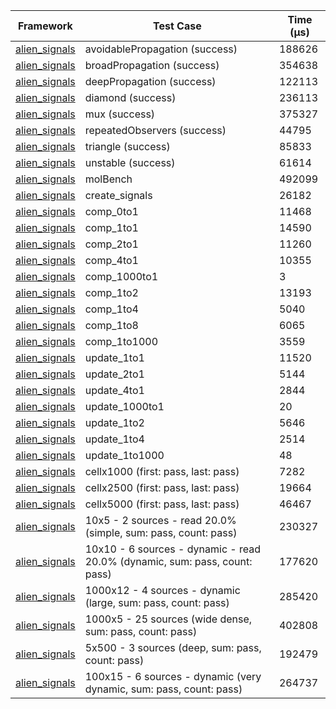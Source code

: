 | Framework | Test Case | Time (μs) |
| --- | --- | --- |
| [alien_signals](https://github.com/medz/alien-signals-dart) | avoidablePropagation (success) | 188626 |
| [alien_signals](https://github.com/medz/alien-signals-dart) | broadPropagation (success) | 354638 |
| [alien_signals](https://github.com/medz/alien-signals-dart) | deepPropagation (success) | 122113 |
| [alien_signals](https://github.com/medz/alien-signals-dart) | diamond (success) | 236113 |
| [alien_signals](https://github.com/medz/alien-signals-dart) | mux (success) | 375327 |
| [alien_signals](https://github.com/medz/alien-signals-dart) | repeatedObservers (success) | 44795 |
| [alien_signals](https://github.com/medz/alien-signals-dart) | triangle (success) | 85833 |
| [alien_signals](https://github.com/medz/alien-signals-dart) | unstable (success) | 61614 |
| [alien_signals](https://github.com/medz/alien-signals-dart) | molBench | 492099 |
| [alien_signals](https://github.com/medz/alien-signals-dart) | create_signals | 26182 |
| [alien_signals](https://github.com/medz/alien-signals-dart) | comp_0to1 | 11468 |
| [alien_signals](https://github.com/medz/alien-signals-dart) | comp_1to1 | 14590 |
| [alien_signals](https://github.com/medz/alien-signals-dart) | comp_2to1 | 11260 |
| [alien_signals](https://github.com/medz/alien-signals-dart) | comp_4to1 | 10355 |
| [alien_signals](https://github.com/medz/alien-signals-dart) | comp_1000to1 | 3 |
| [alien_signals](https://github.com/medz/alien-signals-dart) | comp_1to2 | 13193 |
| [alien_signals](https://github.com/medz/alien-signals-dart) | comp_1to4 | 5040 |
| [alien_signals](https://github.com/medz/alien-signals-dart) | comp_1to8 | 6065 |
| [alien_signals](https://github.com/medz/alien-signals-dart) | comp_1to1000 | 3559 |
| [alien_signals](https://github.com/medz/alien-signals-dart) | update_1to1 | 11520 |
| [alien_signals](https://github.com/medz/alien-signals-dart) | update_2to1 | 5144 |
| [alien_signals](https://github.com/medz/alien-signals-dart) | update_4to1 | 2844 |
| [alien_signals](https://github.com/medz/alien-signals-dart) | update_1000to1 | 20 |
| [alien_signals](https://github.com/medz/alien-signals-dart) | update_1to2 | 5646 |
| [alien_signals](https://github.com/medz/alien-signals-dart) | update_1to4 | 2514 |
| [alien_signals](https://github.com/medz/alien-signals-dart) | update_1to1000 | 48 |
| [alien_signals](https://github.com/medz/alien-signals-dart) | cellx1000 (first: pass, last: pass) | 7282 |
| [alien_signals](https://github.com/medz/alien-signals-dart) | cellx2500 (first: pass, last: pass) | 19664 |
| [alien_signals](https://github.com/medz/alien-signals-dart) | cellx5000 (first: pass, last: pass) | 46467 |
| [alien_signals](https://github.com/medz/alien-signals-dart) | 10x5 - 2 sources - read 20.0% (simple, sum: pass, count: pass) | 230327 |
| [alien_signals](https://github.com/medz/alien-signals-dart) | 10x10 - 6 sources - dynamic - read 20.0% (dynamic, sum: pass, count: pass) | 177620 |
| [alien_signals](https://github.com/medz/alien-signals-dart) | 1000x12 - 4 sources - dynamic (large, sum: pass, count: pass) | 285420 |
| [alien_signals](https://github.com/medz/alien-signals-dart) | 1000x5 - 25 sources (wide dense, sum: pass, count: pass) | 402808 |
| [alien_signals](https://github.com/medz/alien-signals-dart) | 5x500 - 3 sources (deep, sum: pass, count: pass) | 192479 |
| [alien_signals](https://github.com/medz/alien-signals-dart) | 100x15 - 6 sources - dynamic (very dynamic, sum: pass, count: pass) | 264737 |
